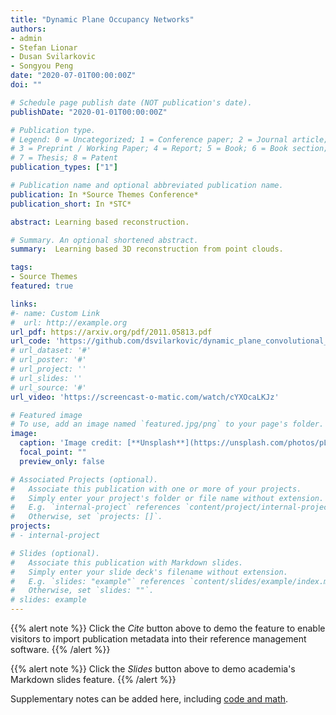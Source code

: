 ```yaml
---
title: "Dynamic Plane Occupancy Networks"
authors:
- admin
- Stefan Lionar
- Dusan Svilarkovic
- Songyou Peng
date: "2020-07-01T00:00:00Z"
doi: ""

# Schedule page publish date (NOT publication's date).
publishDate: "2020-01-01T00:00:00Z"

# Publication type.
# Legend: 0 = Uncategorized; 1 = Conference paper; 2 = Journal article;
# 3 = Preprint / Working Paper; 4 = Report; 5 = Book; 6 = Book section;
# 7 = Thesis; 8 = Patent
publication_types: ["1"]

# Publication name and optional abbreviated publication name.
publication: In *Source Themes Conference*
publication_short: In *STC*

abstract: Learning based reconstruction.

# Summary. An optional shortened abstract.
summary:  Learning based 3D reconstruction from point clouds.

tags:
- Source Themes
featured: true

links:
#- name: Custom Link
#  url: http://example.org
url_pdf: https://arxiv.org/pdf/2011.05813.pdf
url_code: 'https://github.com/dsvilarkovic/dynamic_plane_convolutional_onet'
# url_dataset: '#'
# url_poster: '#'
# url_project: ''
# url_slides: ''
# url_source: '#'
url_video: 'https://screencast-o-matic.com/watch/cYXOcaLKJz'

# Featured image
# To use, add an image named `featured.jpg/png` to your page's folder. 
image:
  caption: 'Image credit: [**Unsplash**](https://unsplash.com/photos/pLCdAaMFLTE)'
  focal_point: ""
  preview_only: false

# Associated Projects (optional).
#   Associate this publication with one or more of your projects.
#   Simply enter your project's folder or file name without extension.
#   E.g. `internal-project` references `content/project/internal-project/index.md`.
#   Otherwise, set `projects: []`.
projects:
# - internal-project

# Slides (optional).
#   Associate this publication with Markdown slides.
#   Simply enter your slide deck's filename without extension.
#   E.g. `slides: "example"` references `content/slides/example/index.md`.
#   Otherwise, set `slides: ""`.
# slides: example
---
```


{{% alert note %}}
Click the *Cite* button above to demo the feature to enable visitors to import publication metadata into their reference management software.
{{% /alert %}}

{{% alert note %}}
Click the *Slides* button above to demo academia's Markdown slides feature.
{{% /alert %}}

Supplementary notes can be added here, including [code and math](https://sourcethemes.com/academic/docs/writing-markdown-latex/).

